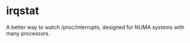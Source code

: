 irqstat
=======

A better way to watch /proc/interrupts, designed for NUMA systems with many processors.